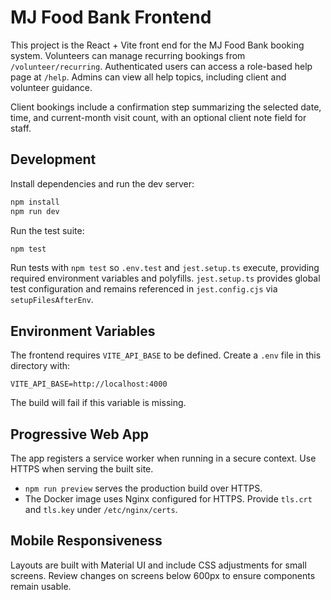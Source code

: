 # MJ Food Bank Frontend

This project is the React + Vite front end for the MJ Food Bank booking system. Volunteers can manage recurring bookings from `/volunteer/recurring`.
Authenticated users can access a role-based help page at `/help`. Admins can view all help topics, including client and volunteer guidance.

Client bookings include a confirmation step summarizing the selected date, time, and current-month visit count, with an optional client note field for staff.

## Development

Install dependencies and run the dev server:

```bash
npm install
npm run dev
```

Run the test suite:

```bash
npm test
```

Run tests with `npm test` so `.env.test` and `jest.setup.ts` execute, providing required environment variables and polyfills.
`jest.setup.ts` provides global test configuration and remains referenced in `jest.config.cjs` via `setupFilesAfterEnv`.

## Environment Variables

The frontend requires `VITE_API_BASE` to be defined. Create a `.env` file in this directory with:

```
VITE_API_BASE=http://localhost:4000
```

The build will fail if this variable is missing.

## Progressive Web App

The app registers a service worker when running in a secure context. Use HTTPS when serving the built site.

- `npm run preview` serves the production build over HTTPS.
- The Docker image uses Nginx configured for HTTPS. Provide `tls.crt` and `tls.key` under `/etc/nginx/certs`.

## Mobile Responsiveness

Layouts are built with Material UI and include CSS adjustments for small screens. Review changes on screens below 600px to ensure components remain usable.
